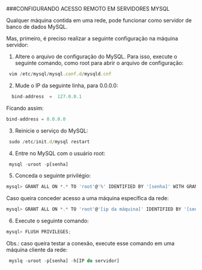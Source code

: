 ###CONFIGURANDO ACESSO REMOTO EM SERVIDORES MYSQL

Qualquer máquina contida em uma rede, pode funcionar como servidor de banco de dados MySQL. 

Mas, primeiro, é preciso realizar a seguinte configuração na máquina servidor: 

1. Altere o arquivo de configuração do MySQL. Para isso, execute o seguinte comando, como root para abrir o arquivo de configuração: 
```javascript
 vim /etc/mysql/mysql.conf.d/mysqld.cnf 
```
2. Mude o IP da seguinte linha, para 0.0.0.0: 
```javascript
  bind-address  =  127.0.0.1 
```
Ficando assim: 
```javascript
bind-address = 0.0.0.0
```
3. Reinicie o serviço do MySQL: 
```javascript
 sudo /etc/init.d/mysql restart 
```
4. Entre no MySQL com o usuário root: 
```javascript
 mysql -uroot -p[senha] 
```
5. Conceda o seguinte privilégio: 
```javascript
mysql> GRANT ALL ON *.* TO 'root'@'%' IDENTIFIED BY '[senha]' WITH GRANT OPTION; 
```
Caso queira conceder acesso a uma máquina específica da rede: 
```javascript
mysql> GRANT ALL ON *.* TO 'root'@'[ip da máquina]' IDENTIFIED BY '[senha]' WITH GRANT OPTION; 
```
6. Execute o seguinte comando: 
```javascript
mysql> FLUSH PRIVILEGES; 
```
Obs.: caso queira testar a conexão, execute esse comando em uma máquina cliente da rede: 
```javascript
 myslq -uroot -p[senha] -h[IP do servidor] 
 ```